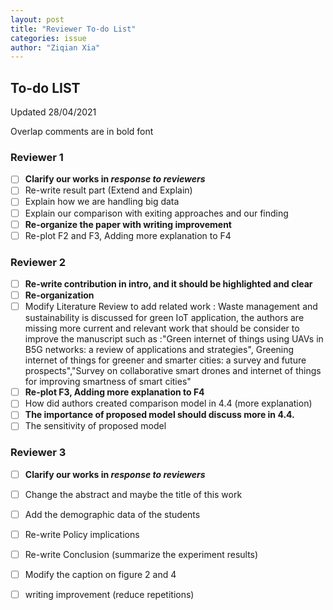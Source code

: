 ```yaml
---
layout: post
title: "Reviewer To-do List"
categories: issue
author: "Ziqian Xia"
---
```


##  To-do LIST

Updated 28/04/2021

Overlap comments are in bold font

### Reviewer 1

- [ ] **Clarify our works in *response to reviewers***
- [ ] Re-write result part (Extend and Explain)
- [ ] Explain how we are handling big data
- [ ] Explain our comparison with exiting approaches and our finding
- [ ] **Re-organize the paper with writing improvement**
- [ ] Re-plot F2 and F3, Adding more explanation to F4

### Reviewer 2

- [ ] **Re-write contribution in intro, and it should be highlighted and clear**
- [ ] **Re-organization**
- [ ] Modify Literature Review to add related work : Waste management and sustainability is discussed for green IoT application, the authors are missing more current and relevant work that should be consider to improve the manuscript such as :"Green internet of things using UAVs in B5G networks: a review of applications and strategies", Greening internet of things for greener and smarter cities: a survey and future prospects","Survey on collaborative smart drones and internet of things for improving smartness of smart cities"
- [ ] **Re-plot F3, Adding more explanation to F4**
- [ ] How did authors created comparison model in 4.4 (more explanation)
- [ ] **The importance of proposed model should discuss more in 4.4.**
- [ ] The sensitivity of proposed model

### Reviewer 3

- [ ] **Clarify our works in *response to reviewers***
- [ ] Change the abstract and maybe the title of this work
- [ ] Add the demographic data of the students
- [ ] Re-write  Policy implications
- [ ] Re-write Conclusion  (summarize the experiment results)
- [ ] Modify the caption on figure 2 and 4
- [ ] writing improvement (reduce repetitions)

